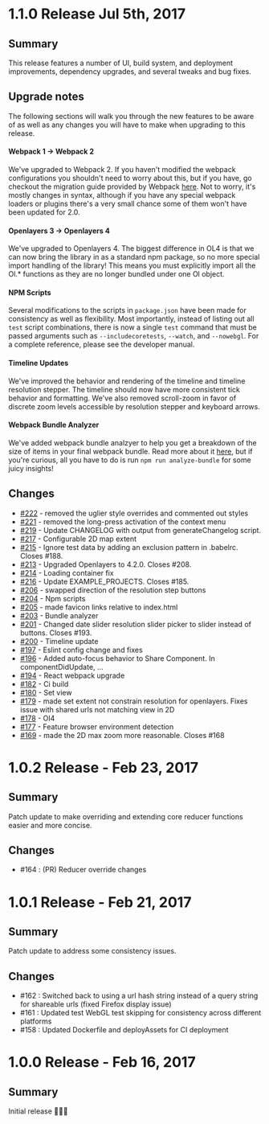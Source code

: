 # 1.1.0 Release Jul 5th, 2017
## Summary
This release features a number of UI, build system, and deployment improvements, dependency upgrades, and several tweaks and bug fixes.

## Upgrade notes
The following sections will walk you through the new features to be aware of as well as any changes you will have to make when upgrading to this release.

#### Webpack 1 -> Webpack 2
We've upgraded to Webpack 2. If you haven't modified the webpack configurations you shouldn't need to worry about this, but if you have, go checkout the migration guide provided by Webpack [here](https://webpack.js.org/guides/migrating/). Not to worry, it's mostly changes in syntax, although if you have any special webpack loaders or plugins there's a very small chance some of them won't have been updated for 2.0.

#### Openlayers 3 -> Openlayers 4
We've upgraded to Openlayers 4. The biggest difference in OL4 is that we can now bring the library in as a standard npm package, so no more special import handling of the library! This means you must explicitly import all the Ol.\* functions as they are no longer bundled under one Ol object.

#### NPM Scripts
Several modifications to the scripts in `package.json` have been made for consistency as well as flexibility. Most importantly, instead of listing out all `test` script combinations, there is now a single `test` command that must be passed arguments such as `--includecoretests`, `--watch`, and `--nowebgl`. For a complete reference, please see the developer manual.

#### Timeline Updates
We've improved the behavior and rendering of the timeline and timeline resolution stepper. The timeline should now have more consistent tick behavior and formatting. We've also removed scroll-zoom in favor of discrete zoom levels accessible by resolution stepper and keyboard arrows.

#### Webpack Bundle Analyzer
We've added webpack bundle analzyer to help you get a breakdown of the size of items in your final webpack bundle. Read more about it [here](https://github.com/th0r/webpack-bundle-analyzer), but if you're curious, all you have to do is run `npm run analyze-bundle` for some juicy insights!

## Changes
 * [#222](https://github.jpl.nasa.gov//CommonMappingClient/cmc-core/pull/222) - removed the uglier style overrides and commented out styles
 * [#221](https://github.jpl.nasa.gov//CommonMappingClient/cmc-core/pull/221) - removed the long-press activation of the context menu
 * [#219](https://github.jpl.nasa.gov//CommonMappingClient/cmc-core/pull/219) - Update CHANGELOG with output from generateChangelog script.
 * [#217](https://github.jpl.nasa.gov//CommonMappingClient/cmc-core/pull/217) - Configurable 2D map extent
 * [#215](https://github.jpl.nasa.gov//CommonMappingClient/cmc-core/pull/215) - Ignore test data by adding an exclusion pattern in .babelrc. Closes #188.
 * [#213](https://github.jpl.nasa.gov//CommonMappingClient/cmc-core/pull/213) - Upgraded Openlayers to 4.2.0. Closes #208.
 * [#214](https://github.jpl.nasa.gov//CommonMappingClient/cmc-core/pull/214) - Loading container fix
 * [#216](https://github.jpl.nasa.gov//CommonMappingClient/cmc-core/pull/216) - Update EXAMPLE_PROJECTS. Closes #185.
 * [#206](https://github.jpl.nasa.gov//CommonMappingClient/cmc-core/pull/206) - swapped direction of the resolution step buttons
 * [#204](https://github.jpl.nasa.gov//CommonMappingClient/cmc-core/pull/204) - Npm scripts
 * [#205](https://github.jpl.nasa.gov//CommonMappingClient/cmc-core/pull/205) - made favicon links relative to index.html
 * [#203](https://github.jpl.nasa.gov//CommonMappingClient/cmc-core/pull/203) - Bundle analyzer
 * [#201](https://github.jpl.nasa.gov//CommonMappingClient/cmc-core/pull/201) - Changed date slider resolution slider picker to slider instead of buttons. Closes #193.
 * [#200](https://github.jpl.nasa.gov//CommonMappingClient/cmc-core/pull/200) - Timeline update
 * [#197](https://github.jpl.nasa.gov//CommonMappingClient/cmc-core/pull/197) - Eslint config change and fixes
 * [#196](https://github.jpl.nasa.gov//CommonMappingClient/cmc-core/pull/196) - Added auto-focus behavior to Share Component. In componentDidUpdate, …
 * [#194](https://github.jpl.nasa.gov//CommonMappingClient/cmc-core/pull/194) - React webpack upgrade
 * [#182](https://github.jpl.nasa.gov//CommonMappingClient/cmc-core/pull/182) - Ci build
 * [#180](https://github.jpl.nasa.gov//CommonMappingClient/cmc-core/pull/180) - Set view
 * [#179](https://github.jpl.nasa.gov//CommonMappingClient/cmc-core/pull/179) - made set extent not constrain resolution for openlayers. Fixes issue with shared urls not matching view in 2D
 * [#178](https://github.jpl.nasa.gov//CommonMappingClient/cmc-core/pull/178) - Ol4
 * [#177](https://github.jpl.nasa.gov//CommonMappingClient/cmc-core/pull/177) - Feature browser environment detection
 * [#169](https://github.jpl.nasa.gov//CommonMappingClient/cmc-core/pull/169) - made the 2D max zoom more reasonable. Closes #168

# 1.0.2 Release - Feb 23, 2017
## Summary
Patch update to make overriding and extending core reducer functions easier and more concise.

## Changes
* #164 : (PR) Reducer override changes

# 1.0.1 Release - Feb 21, 2017
## Summary
Patch update to address some consistency issues.

## Changes
* #162 : Switched back to using a url hash string instead of a query string for shareable urls (fixed Firefox display issue)
* #161 : Updated test WebGL test skipping for consistency across different platforms
* #158 : Updated Dockerfile and deployAssets for CI deployment

# 1.0.0 Release - Feb 16, 2017
## Summary
Initial release 🎉🎉🎉
